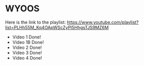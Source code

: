 # WYOOS

Here is the link to the playlist:
https://www.youtube.com/playlist?list=PLHh55M_Kq4OApWScZyPl5HhgsTJS9MZ6M

* Video 1 Done!
* Video 1B Done!
* Video 2 Done!
* Video 3 Done!
* Video 4 Done!